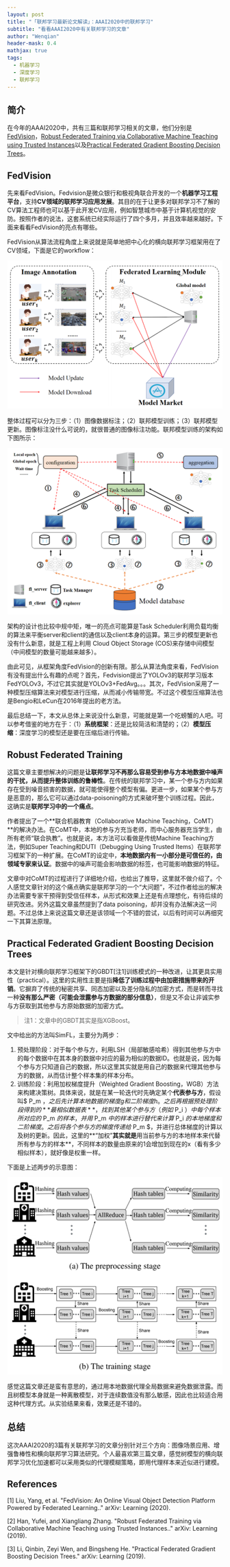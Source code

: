 ```yaml
---
layout: post
title: "「联邦学习最新论文解读」：AAAI2020中的联邦学习"
subtitle: "看看AAAI2020中有关联邦学习的文章"
author: "Wenqian"
header-mask: 0.4
mathjax: true
tags:
  - 机器学习
  - 深度学习
  - 联邦学习
---
```


## 简介
在今年的AAAI2020中，共有三篇和联邦学习相关的文章，他们分别是[FedVision](https://arxiv.org/pdf/2001.06202.pdf)，[Robust Federated Training via Collaborative
Machine Teaching using Trusted Instances](https://arxiv.org/abs/1905.02941v1)以及[Practical Federated Gradient Boosting Decision Trees](https://arxiv.org/abs/1911.04206)。

## FedVision
先来看FedVision。Fedvision是微众银行和极视角联合开发的一个**机器学习工程平台**，支持**CV领域的联邦学习应用发展**。其目的在于让更多对联邦学习不了解的CV算法工程师也可以基于此开发CV应用，例如智慧城市中基于计算机视觉的安防。按照作者的说法，这套系统已经实际运行了四个多月，并且效率越来越好。下面来看看FedVision的亮点有哪些。

FedVision从算法流程角度上来说就是简单地把中心化的横向联邦学习框架用在了CV领域，下面是它的workflow：

![img](/img/in-post/fl/aaai2020/fedvision/workflow.png)

整体过程可以分为三步：（1）图像数据标注；（2）联邦模型训练；（3）联邦模型更新。图像标注没什么可说的，就很普通的图像标注功能。联邦模型训练的架构如下图所示：

![img](/img/in-post/fl/aaai2020/fedvision/system.png)

架构的设计也比较中规中矩，唯一的亮点可能算是Task Scheduler利用负载均衡的算法来平衡server和client的通信以及client本身的运算。第三步的模型更新也没有什么新意，就是工程上利用 Cloud Object Storage (COS)来存储中间模型（中间模型的数量可能越来越多）。

由此可见，从框架角度FedVision的创新有限。那么从算法角度来看，FedVision有没有提出什么有趣的点呢？首先，Fedvision提出了YOLOv3的联邦学习版本FedYOLOv3，不过它其实就是YOLOv3+FedAvg。。。其次，FedVision采用了一种模型压缩算法来对模型进行压缩，从而减小传输带宽。不过这个模型压缩算法也是Bengio和LeCun在2016年提出的老方法。

最后总结一下，本文从总体上来说没什么新意，可能就是第一个吃螃蟹的人吧。可以参考借鉴的地方在于：（1）**系统框架**：还是比较简洁和清楚的；（2）**模型压缩**：深度学习的模型还是要在压缩后进行传输。

## Robust Federated Training
这篇文章主要想解决的问题是**让联邦学习不再那么容易受到参与方本地数据中噪声的干扰，从而提升整体训练的鲁棒性**。在传统的联邦学习中，某一个参与方内如果存在受到噪音损害的数据，就可能使得整个模型有偏。更进一步，如果某个参与方是恶意的，那么它可以通过data-poisoning的方式来破坏整个训练过程。因此，这确实是**联邦学习中的一个痛点**。

作者提出了一个**联合机器教育（Collaborative Machine Teaching，CoMT）**的解决办法。在CoMT中，本地的参与方充当老师，而中心服务器充当学生，由所有老师“联合执教”。也就是说，本方法可以看做是传统Machine Teaching方法，例如Super Teaching和DUTI（Debugging Using Trusted Items）在联邦学习框架下的一种扩展。在CoMT的设定中，**本地数据内有一小部分是可信任的，由领域专家来认证**。数据中的噪声可能会影响数据的标签，也可能影响数据的特征。

文章中对CoMT的过程进行了详细地介绍，也给出了推导，这里就不做介绍了。个人感觉文章针对的这个痛点确实是联邦学习的一个“大问题”，不过作者给出的解决办法需要专家干预得到受信任样本，从形式和效果上还是有点理想化，有待后续的研究改进。另外这篇文章虽然提到了data poisoning，却并没有办法解决这一问题。不过总体上来说这篇文章还是该领域一个不错的尝试，以后有时间可以再细究一下其算法原理。

## Practical Federated Gradient Boosting Decision Trees
本文是针对横向联邦学习框架下的GBDT[注1]训练模式的一种改进，让其更具实用性（practical）。这里的实用性主要是指**降低了训练过程中由加密措施带来的开销**。它摒弃了传统的秘密共享、同态加密以及差分隐私的加密方式，而是转而寻找一种**没有那么严密（可能会泄露参与方数据的部分信息）**，但是又不会让非诚实参与方获取到其他参与方原始数据的加密方式。

> 注1：文章中的GBDT其实是指XGBoost。

文中给出的方法叫SimFL，主要分为两步：

1. 预处理阶段：对于每个参与方，利用LSH（局部敏感哈希）得到其他参与方中的每个数据中在其本身的数据中对应的最为相似的数据ID。也就是说，因为每个参与方只知道自己的数据，所以这里其实就是用自己的数据来代理其他参与方的数据，从而估计整个样本集的样本分布。
2. 训练阶段：利用加权梯度提升（Weighted Gradient Boosting，WGB）方法来构建决策树。具体来说，就是在某一轮迭代时先确定某个**代表参与方**，假设叫$ P_m $，之后先计算本地数据的梯度g和二阶梯度h。之后再根据预处理阶段得到的**最相似数据表**，找到其他某个参与方（例如$ P_i $）中每个样本所对应的$ P_m $的样本，并用$ P_m $中的样本进行替代来计算$ P_i $的本地梯度和二阶梯度。之后将各个参与方的梯度传递给$ P_m $，并进行总体梯度的计算以及树的更新。因此，这里的**“加权”**其实就是**用当前参与方的本地样本来代替所有参与方的样本**，不同样本的数量由原来的1会增加到现在的x（看有多少相似样本），就好像是权重一样。

下面是上述两步的示意图：

![img](/img/in-post/fl/aaai2020/gbdt/gbdt.png)

感觉这篇文章还是蛮有意思的，通过用本地数据代理全局数据来避免数据泄露。而且树模型本身就是一种离散模型，对于连续数值没有那么敏感，因此也比较适合用这种代理方式。从实验结果来看，效果还是不错的。

## 总结
这次AAAI2020的3篇有关联邦学习的文章分别针对三个方向：图像场景应用、增强鲁棒性和横向联邦学习算法研究。个人最喜欢第三篇文章，感觉树模型的横向联邦学习优化加速都可以采用类似的代理模糊策略，即用代理样本来近似进行建模。

## References
[1] Liu, Yang, et al. "FedVision: An Online Visual Object Detection Platform Powered by Federated Learning.." arXiv: Learning (2020).

[2] Han, Yufei, and Xiangliang Zhang. "Robust Federated Training via Collaborative Machine Teaching using Trusted Instances.." arXiv: Learning (2019).

[3] Li, Qinbin, Zeyi Wen, and Bingsheng He. "Practical Federated Gradient Boosting Decision Trees." arXiv: Learning (2019).
